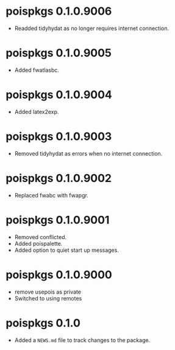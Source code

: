 <!-- NEWS.md is maintained by https://cynkra.github.io/fledge, do not edit -->

# poispkgs 0.1.0.9006

- Readded tidyhydat as no longer requires internet connection.


# poispkgs 0.1.0.9005

- Added fwatlasbc.


# poispkgs 0.1.0.9004

- Added latex2exp.


# poispkgs 0.1.0.9003

- Removed tidyhydat as errors when no internet connection.


# poispkgs 0.1.0.9002

- Replaced fwabc with fwapgr.


# poispkgs 0.1.0.9001

- Removed conflicted.
- Added poispalette.
- Added option to quiet start up messages.


# poispkgs 0.1.0.9000

- remove usepois as private
- Switched to using remotes

# poispkgs 0.1.0

- Added a `NEWS.md` file to track changes to the package.
